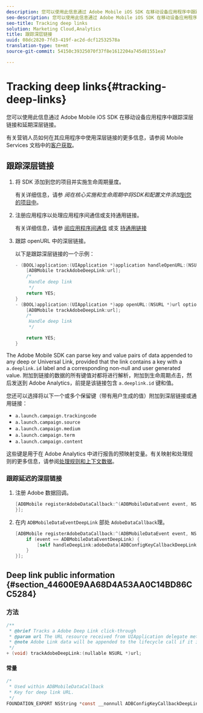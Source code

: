 ```yaml
---
description: 您可以使用此信息通过 Adobe Mobile iOS SDK 在移动设备应用程序中跟踪深层链接和延期深层链接。
seo-description: 您可以使用此信息通过 Adobe Mobile iOS SDK 在移动设备应用程序中跟踪深层链接和延期深层链接。
seo-title: Tracking deep links
solution: Marketing Cloud,Analytics
title: 跟踪深层链接
uuid: 08dc2820-7fd3-419f-ac2d-dcf12532578a
translation-type: tm+mt
source-git-commit: 54150c39325070f37f8e1612204a745d81551ea7

---
```



# Tracking deep links{#tracking-deep-links}

您可以使用此信息通过 Adobe Mobile iOS SDK 在移动设备应用程序中跟踪深层链接和延期深层链接。

有关营销人员如何在其应用程序中使用深层链接的更多信息，请参阅 Mobile Services 文档中的[客户获取](/help/ios/acquisition-main/acquisition.md)。

## 跟踪深层链接

1. 将 SDK 添加到您的项目并实施生命周期量度。

   有关详细信息，请参 *阅在核心实施和生命周期中将SDK和配置文件添加*[到您的项目中](/help/ios/getting-started/dev-qs.md)。
1. 注册应用程序以处理应用程序间通信或支持通用链接。

   有关详细信息，请参 [阅应用程序间通信](https://developer.apple.com/library/ios/documentation/iPhone/Conceptual/iPhoneOSProgrammingGuide/Inter-AppCommunication/Inter-AppCommunication.html#//apple_ref/doc/uid/TP40007072-CH6-SW10) 或支 [持通用链接](https://developer.apple.com/library/ios/documentation/General/Conceptual/AppSearch/UniversalLinks.html)

1. 跟踪 openURL 中的深层链接。

   以下是跟踪深层链接的一个示例：

   ```objective-c
   - (BOOL)application:(UIApplication *)application handleOpenURL:(NSURL *)url { 
       [ADBMobile trackAdobeDeepLink:url]; 
       /* 
        Handle deep link 
        */ 
       return YES; 
   } 
   - (BOOL)application:(UIApplication *)app openURL:(NSURL *)url options:(NSDictionary<NSString *, id> *)options { 
       [ADBMobile trackAdobeDeepLink:url]; 
       /* 
        Handle deep link 
        */ 
   
       return YES; 
   }
   ```

The Adobe Mobile SDK can parse key and value pairs of data appended to any deep or Universal Link, provided that the link contains a key with a `a.deeplink.id` label and a corresponding non-null and user generated value. 附加到链接的数据的所有键值对都将进行解析，附加到生命周期点击，然后发送到 Adobe Analytics，前提是该链接包含 `a.deeplink.id` 键和值。

您还可以选择将以下一个或多个保留键（带有用户生成的值）附加到深层链接或通用链接：

* `a.launch.campaign.trackingcode`
* `a.launch.campaign.source`
* `a.launch.campaign.medium`
* `a.launch.campaign.term`
* `a.launch.campaign.content`

这些键是用于在 Adobe Analytics 中进行报告的预映射变量。有关映射和处理规则的更多信息，请参阅[处理规则和上下文数据](/help/ios/getting-started/proc-rules.md)。

### 跟踪延迟的深层链接

1. 注册 Adobe 数据回调。

   ```objective-c
   [ADBMobile registerAdobeDataCallback:^(ADBMobileDataEvent event, NSDictionary * _Nullable adobeData) { 
   }];
   ```

1. 在内 `ADBMobileDataEventDeepLink` 部处 `AdobeDataCallback`理。

   ```objective-c
   [ADBMobile registerAdobeDataCallback:^(ADBMobileDataEvent event, NSDictionary * _Nullable adobeData) { 
       if (event == ADBMobileDataEventDeepLink) { 
           [self handleDeepLink:adobeData[ADBConfigKeyCallbackDeepLink]]; 
       } 
   }];
   ```

## Deep link public information {#section_44600E9AA68D4A53AA0C14BD86CC5284}

### 方法

```objective-c
/** 
 * @brief Tracks a Adobe Deep Link click-through 
 * @param url The URL resource received from UIApplication delegate method. 
 * @note Adobe Link data will be appended to the lifecycle call if it is a launch event, otherwise an extra call will be sent. 
 */ 
+ (void) trackAdobeDeepLink:(nullable NSURL *)url;
```

#### 常量

```objective-c
/* 
 * Used within ADBMobileDataCallback 
 * Key for deep link URL. 
 */ 
FOUNDATION_EXPORT NSString *const __nonnull ADBConfigKeyCallbackDeepLink;
```

